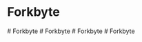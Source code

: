 ﻿# Forkbyte

#   F o r k b y t e  
 #   F o r k b y t e  
 #   F o r k b y t e  
 #   F o r k b y t e  
 